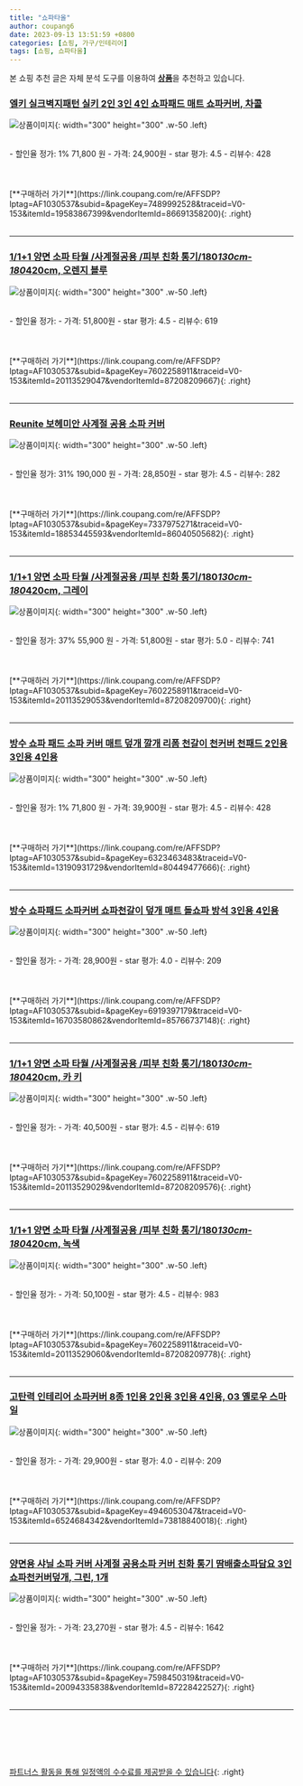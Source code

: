 ```yaml
---
title: "쇼파타올"
author: coupang6
date: 2023-09-13 13:51:59 +0800
categories: [쇼핑, 가구/인테리어]
tags: [쇼핑, 쇼파타올]
---
```


본 쇼핑 추천 글은 자체 분석 도구를 이용하여 [**상품**](https://link.coupang.com/a/bao1ui)을 추천하고 있습니다.

### [엘키 실크벽지패턴 실키 2인 3인 4인 쇼파패드 매트 쇼파커버, 차콜](https://link.coupang.com/re/AFFSDP?lptag=AF1030537&subid=&pageKey=7489992528&traceid=V0-153&itemId=19583867399&vendorItemId=86691358200)

![상품이미지](https://thumbnail7.coupangcdn.com/thumbnails/remote/230x230ex/image/vendor_inventory/fa17/ad7be8b4057d77100eb9819c492bb179cac8762a523b3df8d2eda91ee1a7.jpg){: width="300" height="300" .w-50 .left}


<br>
- 할인율 정가: 1%  71,800   원
- 가격: 24,900원
- star 평가: 4.5
- 리뷰수: 428
<br>
<br>
<br>
<br>
[**구매하러 가기**](https://link.coupang.com/re/AFFSDP?lptag=AF1030537&subid=&pageKey=7489992528&traceid=V0-153&itemId=19583867399&vendorItemId=86691358200){: .right}
<br>
<br>

---

### [1/1+1 양면 소파 타월 /사계절공용 /피부 친화 통기/180*130cm-180*420cm, 오렌지 블루](https://link.coupang.com/re/AFFSDP?lptag=AF1030537&subid=&pageKey=7602258911&traceid=V0-153&itemId=20113529047&vendorItemId=87208209667)

![상품이미지](https://thumbnail7.coupangcdn.com/thumbnails/remote/230x230ex/image/vendor_inventory/c8f2/fcdfc0db04391f7ed20e5ee4dbb62d8bd5e7fafa9281ce1a6ec6ee1c37c3.jpg){: width="300" height="300" .w-50 .left}


<br>
- 할인율 정가: 
- 가격: 51,800원
- star 평가: 4.5
- 리뷰수: 619
<br>
<br>
<br>
<br>
[**구매하러 가기**](https://link.coupang.com/re/AFFSDP?lptag=AF1030537&subid=&pageKey=7602258911&traceid=V0-153&itemId=20113529047&vendorItemId=87208209667){: .right}
<br>
<br>

---

### [Reunite 보헤미안 사계절 공용 소파 커버](https://link.coupang.com/re/AFFSDP?lptag=AF1030537&subid=&pageKey=7337975271&traceid=V0-153&itemId=18853445593&vendorItemId=86040505682)

![상품이미지](https://thumbnail7.coupangcdn.com/thumbnails/remote/230x230ex/image/vendor_inventory/1252/aa187474ef41ad454470a7042747befe28480f6f0054770786c9d7d7df0d.jpg){: width="300" height="300" .w-50 .left}


<br>
- 할인율 정가: 31%  190,000   원
- 가격: 28,850원
- star 평가: 4.5
- 리뷰수: 282
<br>
<br>
<br>
<br>
[**구매하러 가기**](https://link.coupang.com/re/AFFSDP?lptag=AF1030537&subid=&pageKey=7337975271&traceid=V0-153&itemId=18853445593&vendorItemId=86040505682){: .right}
<br>
<br>

---

### [1/1+1 양면 소파 타월 /사계절공용 /피부 친화 통기/180*130cm-180*420cm, 그레이](https://link.coupang.com/re/AFFSDP?lptag=AF1030537&subid=&pageKey=7602258911&traceid=V0-153&itemId=20113529053&vendorItemId=87208209700)

![상품이미지](https://thumbnail7.coupangcdn.com/thumbnails/remote/230x230ex/image/vendor_inventory/c8f2/fcdfc0db04391f7ed20e5ee4dbb62d8bd5e7fafa9281ce1a6ec6ee1c37c3.jpg){: width="300" height="300" .w-50 .left}


<br>
- 할인율 정가: 37%  55,900   원
- 가격: 51,800원
- star 평가: 5.0
- 리뷰수: 741
<br>
<br>
<br>
<br>
[**구매하러 가기**](https://link.coupang.com/re/AFFSDP?lptag=AF1030537&subid=&pageKey=7602258911&traceid=V0-153&itemId=20113529053&vendorItemId=87208209700){: .right}
<br>
<br>

---

### [방수 쇼파 패드 소파 커버 매트 덮개 깔개 리폼 천갈이 천커버 천패드 2인용 3인용 4인용](https://link.coupang.com/re/AFFSDP?lptag=AF1030537&subid=&pageKey=6323463483&traceid=V0-153&itemId=13190931729&vendorItemId=80449477666)

![상품이미지](https://thumbnail8.coupangcdn.com/thumbnails/remote/230x230ex/image/vendor_inventory/2050/4f41052b2f7baddb045df6f4c32337af31087d50bbc6a2545e838e213612.png){: width="300" height="300" .w-50 .left}


<br>
- 할인율 정가: 1%  71,800   원
- 가격: 39,900원
- star 평가: 4.5
- 리뷰수: 428
<br>
<br>
<br>
<br>
[**구매하러 가기**](https://link.coupang.com/re/AFFSDP?lptag=AF1030537&subid=&pageKey=6323463483&traceid=V0-153&itemId=13190931729&vendorItemId=80449477666){: .right}
<br>
<br>

---

### [방수 쇼파패드 소파커버 쇼파천갈이 덮개 매트 돌쇼파 방석 3인용 4인용](https://link.coupang.com/re/AFFSDP?lptag=AF1030537&subid=&pageKey=6919397179&traceid=V0-153&itemId=16703580862&vendorItemId=85766737148)

![상품이미지](https://thumbnail9.coupangcdn.com/thumbnails/remote/230x230ex/image/vendor_inventory/a026/3ecdd7dc341961c43701bcce4130431ec80c2d10e794310b900797cd25f5.jpg){: width="300" height="300" .w-50 .left}


<br>
- 할인율 정가: 
- 가격: 28,900원
- star 평가: 4.0
- 리뷰수: 209
<br>
<br>
<br>
<br>
[**구매하러 가기**](https://link.coupang.com/re/AFFSDP?lptag=AF1030537&subid=&pageKey=6919397179&traceid=V0-153&itemId=16703580862&vendorItemId=85766737148){: .right}
<br>
<br>

---

### [1/1+1 양면 소파 타월 /사계절공용 /피부 친화 통기/180*130cm-180*420cm, 카 키](https://link.coupang.com/re/AFFSDP?lptag=AF1030537&subid=&pageKey=7602258911&traceid=V0-153&itemId=20113529029&vendorItemId=87208209576)

![상품이미지](https://thumbnail7.coupangcdn.com/thumbnails/remote/230x230ex/image/vendor_inventory/c8f2/fcdfc0db04391f7ed20e5ee4dbb62d8bd5e7fafa9281ce1a6ec6ee1c37c3.jpg){: width="300" height="300" .w-50 .left}


<br>
- 할인율 정가: 
- 가격: 40,500원
- star 평가: 4.5
- 리뷰수: 619
<br>
<br>
<br>
<br>
[**구매하러 가기**](https://link.coupang.com/re/AFFSDP?lptag=AF1030537&subid=&pageKey=7602258911&traceid=V0-153&itemId=20113529029&vendorItemId=87208209576){: .right}
<br>
<br>

---

### [1/1+1 양면 소파 타월 /사계절공용 /피부 친화 통기/180*130cm-180*420cm, 녹색](https://link.coupang.com/re/AFFSDP?lptag=AF1030537&subid=&pageKey=7602258911&traceid=V0-153&itemId=20113529060&vendorItemId=87208209778)

![상품이미지](https://thumbnail7.coupangcdn.com/thumbnails/remote/230x230ex/image/vendor_inventory/c8f2/fcdfc0db04391f7ed20e5ee4dbb62d8bd5e7fafa9281ce1a6ec6ee1c37c3.jpg){: width="300" height="300" .w-50 .left}


<br>
- 할인율 정가: 
- 가격: 50,100원
- star 평가: 4.5
- 리뷰수: 983
<br>
<br>
<br>
<br>
[**구매하러 가기**](https://link.coupang.com/re/AFFSDP?lptag=AF1030537&subid=&pageKey=7602258911&traceid=V0-153&itemId=20113529060&vendorItemId=87208209778){: .right}
<br>
<br>

---

### [고탄력 인테리어 소파커버 8종 1인용 2인용 3인용 4인용, 03 옐로우 스마일](https://link.coupang.com/re/AFFSDP?lptag=AF1030537&subid=&pageKey=4946053047&traceid=V0-153&itemId=6524684342&vendorItemId=73818840018)

![상품이미지](https://thumbnail10.coupangcdn.com/thumbnails/remote/230x230ex/image/vendor_inventory/fad8/721271149362a1863b8eafdd06b413374840ed26fda0f22f09bcf7b51287.jpeg){: width="300" height="300" .w-50 .left}


<br>
- 할인율 정가: 
- 가격: 29,900원
- star 평가: 4.0
- 리뷰수: 209
<br>
<br>
<br>
<br>
[**구매하러 가기**](https://link.coupang.com/re/AFFSDP?lptag=AF1030537&subid=&pageKey=4946053047&traceid=V0-153&itemId=6524684342&vendorItemId=73818840018){: .right}
<br>
<br>

---

### [양면용 샤닐 소파 커버 사계절 공용소파 커버 친화 통기 땀배출소파담요 3인 쇼파천커버덮개, 그린, 1개](https://link.coupang.com/re/AFFSDP?lptag=AF1030537&subid=&pageKey=7598450319&traceid=V0-153&itemId=20094335838&vendorItemId=87228422527)

![상품이미지](https://thumbnail9.coupangcdn.com/thumbnails/remote/230x230ex/image/vendor_inventory/91b3/ab409335553fa041ddf7069c51bd47cf5f339cc1f09f14c8941f39d386ad.png){: width="300" height="300" .w-50 .left}


<br>
- 할인율 정가: 
- 가격: 23,270원
- star 평가: 4.5
- 리뷰수: 1642
<br>
<br>
<br>
<br>
[**구매하러 가기**](https://link.coupang.com/re/AFFSDP?lptag=AF1030537&subid=&pageKey=7598450319&traceid=V0-153&itemId=20094335838&vendorItemId=87228422527){: .right}
<br>
<br>

---
<br><br><br><br><br> [파트너스 활동을 통해 일정액의 수수료를 제공받을 수 있습니다](https://link.coupang.com/a/bao1ui){: .right}